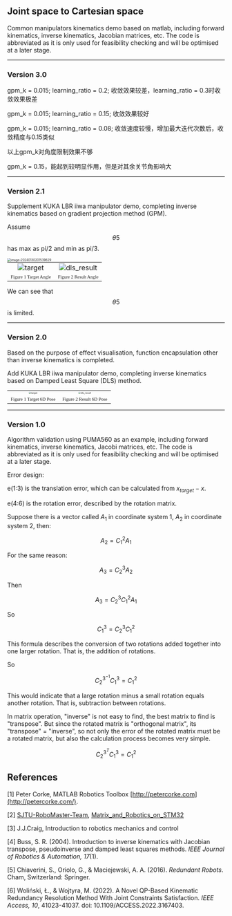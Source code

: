 ## **Joint space to Cartesian space**

Common manipulators kinematics demo based on matlab, including forward kinematics, inverse kinematics, Jacobian matrices, etc. The code is abbreviated as it is only used for feasibility checking and will be optimised at a later stage.

------------------------------------------------------

### Version 3.0

gpm_k = 0.015;  	learning_ratio = 0.2; 收敛效果较差，learning_ratio = 0.3时收敛效果极差

gpm_k = 0.015;  	learning_ratio = 0.15; 收敛效果较好

gpm_k = 0.015;  	learning_ratio = 0.08; 收敛速度较慢，增加最大迭代次数后，收敛精度与0.15类似

以上gpm_k对角度限制效果不够

gpm_k = 0.15，能起到较明显作用，但是对其余关节角影响大

------------------

### Version 2.1

Supplement KUKA LBR iiwa manipulator demo, completing inverse kinematics based on gradient projection method (GPM).

Assume $$\theta5$$ has max as pi/2 and min as pi/3.

<img src="https://cdn.jsdelivr.net/gh/Go2SchooI/blogImg@main/img/image-20240130201539629.png" alt="image-20240130201539629" style="zoom:50%;" />

<table style="border:none;text-align:center;width:auto;margin: 0 auto;">
        <tr>
            <td style="border: none;"><img src = "https://cdn.jsdelivr.net/gh/Go2SchooI/blogImg@main/img/image-20240130211559690.png" alt="target" style="zoom:100%;"></td>
            <td style="border: none;"><img src = "https://cdn.jsdelivr.net/gh/Go2SchooI/blogImg@main/img/image-20240130201618325.png" alt="dls_result" style="zoom:100%;"></td>
    	</tr>
        <tr>
            <td><div style="font-family:黑体;font-size:8pt;">Figure 1 Target Angle</div></td><td><div style="font-family:黑体;font-size:8pt;">Figure 2 Result Angle</div></td>
    </tr>
</table>


We can see that $$\theta5$$ is limited.

-------------------------------------------

### Version 2.0

Based on the purpose of effect visualisation, function encapsulation other than inverse kinematics is completed.

Add KUKA LBR iiwa manipulator demo, completing inverse kinematics based on Damped Least Square (DLS) method.

<table style="border:none;text-align:center;width:auto;margin: 0 auto;">
        <tr>
            <td style="border: none;"><img src = "https://cdn.jsdelivr.net/gh/Go2SchooI/blogImg@main/img/target.png" alt="target" style="zoom:33%;"></td>
            <td style="border: none;"><img src = "https://cdn.jsdelivr.net/gh/Go2SchooI/blogImg@main/img/dls_result.png" alt="dls_result" style="zoom:33%;"></td>
    	</tr>
        <tr>
            <td><div style="font-family:黑体;font-size:8pt;">Figure 1 Target 6D Pose</div></td><td><div style="font-family:黑体;font-size:8pt;">Figure 2 Result 6D Pose</div></td>
    </tr>
</table>


----------------------------------------------------------------------------------------------------------------------------------------

### Version 1.0

Algorithm validation using PUMA560 as an example, including forward kinematics, inverse kinematics, Jacobi matrices, etc. The code is abbreviated as it is only used for feasibility checking and will be optimised at a later stage.



Error design:

e(1:3) is the translation error, which can be calculated from $x_{target} - x$.

e(4:6) is the rotation error, described by the rotation matrix. 

Suppose there is a vector called $A_1$ in coordinate system 1, $A_2$ in coordinate system 2, then:

$$
A_2=C_1^2A_1
$$

For the same reason:

$$
A_3=C_2^3 A_2
$$

Then

$$
A_3=C_2^3 C_1^2 A_1
$$

So

$$
C_1^3=C_2^3 C_1^2
$$

This formula describes the conversion of two rotations added together into one larger rotation. That is, the addition of rotations.

So

$$
C_2^{3^{-1}} C_1^3=C_1^2
$$

This would indicate that a large rotation minus a small rotation equals another rotation. That is, subtraction between rotations.

In matrix operation, "inverse" is not easy to find, the best matrix to find is "transpose". But since the rotated matrix is "orthogonal matrix", its "transpose" = "inverse", so not only the error of the rotated matrix must be a rotated matrix, but also the calculation process becomes very simple.

$$
C_2^{3^{T}} C_1^3=C_1^2
$$




## **References**

[1] Peter Corke, MATLAB Robotics Toolbox [http://petercorke.com](http://petercorke.com/).

[2] [SJTU-RoboMaster-Team](https://github.com/SJTU-RoboMaster-Team), [Matrix_and_Robotics_on_STM32](https://github.com/SJTU-RoboMaster-Team/Matrix_and_Robotics_on_STM32)

[3] J.J.Craig, Introduction to robotics mechanics and control

[4] Buss, S. R. (2004). Introduction to inverse kinematics with Jacobian transpose, pseudoinverse and damped least squares methods. *IEEE Journal of Robotics & Automation, 17*(1).

[5] Chiaverini, S., Oriolo, G., & Maciejewski, A. A. (2016). *Redundant Robots*. Cham, Switzerland: Springer.

[6] Woliński, Ł., & Wojtyra, M. (2022). A Novel QP-Based Kinematic Redundancy Resolution Method With Joint Constraints Satisfaction. *IEEE Access, 10*, 41023-41037. doi: 10.1109/ACCESS.2022.3167403.